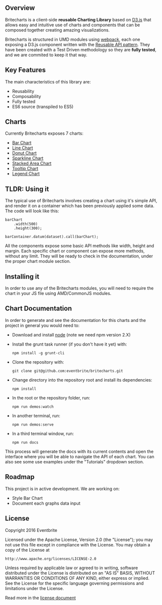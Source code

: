 
## Overview

Britecharts is a client-side **reusable Charting Library** based on [D3.js](http://d3js.org/) that allows easy and intuitive use of charts and components that can be composed together creating amazing visualizations.

Britecharts is structured in UMD modules using [webpack](https://webpack.github.io/), each one exposing a D3.js component written with the [Reusable API pattern](http://bost.ocks.org/mike/chart/). They have been created with a Test Driven methodology so they are **fully tested**, and we are commited to keep it that way.

## Key Features

The main characteristics of this library are:

- Reusability
- Composability
- Fully tested
- ES6 source (transpiled to ES5)

## Charts

Currently Britecharts exposes 7 charts:

 - [Bar Chart](/docs/tutorial-bar.html)
 - [Line Chart](/docs/tutorial-line.html)
 - [Donut Chart](/docs/tutorial-donut.html)
 - [Sparkline Chart](/docs/tutorial-sparkline.html)
 - [Stacked Area Chart](/docs/tutorial-stacked-area.html)
 - [Tooltip Chart](/docs/tutorial-stacked-area.html)
 - [Legend Chart](/docs/tutorial-donut.html)

## TLDR: Using it

The typical use of Britecharts involves creating a chart using it's simple API, and render it on a container which has been previously applied some data. The code will look like this:

    barChart
        .width(500)
        .height(300);

    barContainer.datum(dataset).call(barChart);

All the components expose some basic API methods like width, height and margin. Each specific chart or component can expose more methods, without any limit. They will be ready to check in the documentation, under the proper chart module section.

## Installing it

In order to use any of the Britecharts modules, you will need to require the chart in your JS file using AMD/CommonJS modules.


## Chart Documentation

In order to generate and see the documentation for this charts and the project in general you would need to:

 + Download and install [node](https://nodejs.org/en/download/) (note we need npm version 2.X)
 + Install the grunt task runner (if you don't have it yet) with:

    `npm install -g grunt-cli`

 + Clone the repository with:

    `git clone git@github.com:eventbrite/britecharts.git`

 + Change directory into the repository root and install its dependencies:

    `npm install`

 + In the root or the repository folder, run:

    `npm run demos:watch`

 + In another terminal, run:

    `npm run demos:serve`

 + In a third terminal window, run:

    `npm run docs`


This process will generate the docs with its current contents and open the interface where you will be able to navigate the API of each chart. You can also see some use examples under the "Tutorials" dropdown section.


## Roadmap
This project is in active development. We are working on:

- Style Bar Chart
- Document each graphs data input


## License

Copyright 2016 Eventbrite

Licensed under the Apache License, Version 2.0 (the "License");
you may not use this file except in compliance with the License.
You may obtain a copy of the License at

    http://www.apache.org/licenses/LICENSE-2.0

Unless required by applicable law or agreed to in writing, software
distributed under the License is distributed on an "AS IS" BASIS,
WITHOUT WARRANTIES OR CONDITIONS OF ANY KIND, either express or implied.
See the License for the specific language governing permissions and
limitations under the License.

Read more in the [license document](../LICENSE.md)
